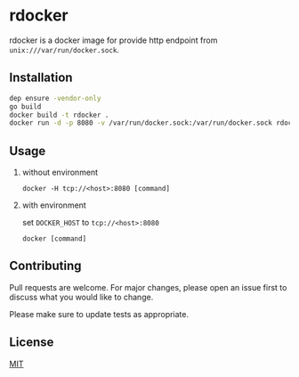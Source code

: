 # rdocker

rdocker is a docker image for provide http endpoint from `unix:///var/run/docker.sock`.

## Installation

```bash
dep ensure -vendor-only
go build
docker build -t rdocker .
docker run -d -p 8080 -v /var/run/docker.sock:/var/run/docker.sock rdocker
```

## Usage

1. without environment
    ```
    docker -H tcp://<host>:8080 [command]
    ```
1. with environment
    
    set `DOCKER_HOST` to `tcp://<host>:8080`  
    ```
    docker [command]
    ```

## Contributing
Pull requests are welcome. For major changes, please open an issue first to discuss what you would like to change.

Please make sure to update tests as appropriate.

## License
[MIT](https://choosealicense.com/licenses/mit/)